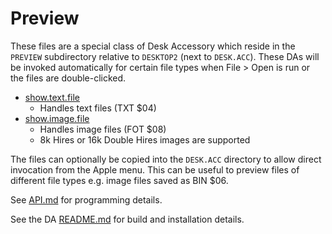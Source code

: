# Preview

These files are a special class of Desk Accessory which reside in
the `PREVIEW` subdirectory relative to `DESKTOP2` (next to `DESK.ACC`).
These DAs will be invoked automatically for certain file types when
File > Open is run or the files are double-clicked.

* [show.text.file](show.text.file.s)
   * Handles text files (TXT $04)
* [show.image.file](show.image.file.s)
   * Handles image files (FOT $08)
   * 8k Hires or 16k Double Hires images are supported

The files can optionally be copied into the `DESK.ACC` directory to
allow direct invocation from the Apple menu. This can be useful to
preview files of different file types e.g. image files saved as BIN
$06.

See [API.md](../desk.acc/API.md) for programming details.

See the DA [README.md](../desk.acc/README.md) for build and installation
details.
